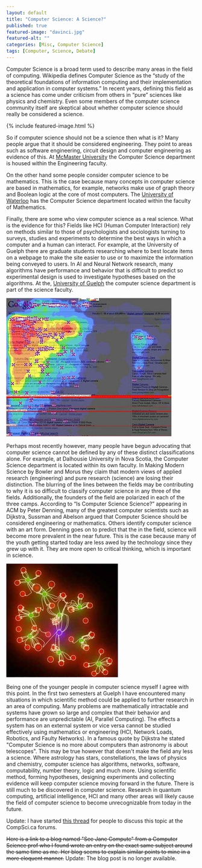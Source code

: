 ```yaml
---
layout: default
title: "Computer Science: A Science?"
published: true
featured-image: "davinci.jpg"
featured-alt: ""
categories: [Misc, Computer Science]
tags: [Computer, Science, Debate]
---
```


Computer Science is a broad term used to describe many areas in the field of
computing. Wikipedia defines Computer Science as the “study of the theoretical
foundations of information computing and their implementation and application in
computer systems.” In recent years, defining this field as a science has come
under criticism from others in “pure” sciences like physics and chemistry. Even
some members of the computer science community itself are skeptical about
whether computer science should really be considered a science.

{% include featured-image.html %}

So if computer science should not be a science then what is it? Many people
argue that it should be considered engineering. They point to areas such as
software engineering, circuit design and computer engineering as evidence of
this. At [McMaster University](https://www.eng.mcmaster.ca/cas) the Computer
Science department is housed within the Engineering faculty.

On the other hand some people consider computer science to be mathematics.
This is the case because many concepts in computer science are based in
mathematics, for example, networks make use of graph theory and Boolean logic at
the core of most computers. The [University of Waterloo](https://cs.uwaterloo.ca/)
has the Computer Science department located within the faculty of Mathematics.

Finally, there are some who view computer science as a real science. What is
the evidence for this? Fields like HCI (Human Computer Interaction) rely on
methods similar to those of psychologists and sociologists turning to surveys,
studies and experiments to determine the best ways in which a computer and a
human can interact. For example, at the University of Guelph there are graduate
students researching where to best locate items on a webpage to make the site
easier to use or to maximize the information being conveyed to users. In AI and
Neural Network research, many algorithms have performance and behavior that is
difficult to predict so experimental design is used to investigate hypotheses
based on the algorithms. At the, [University of Guelph](https://www.uoguelph.ca/computing/)
the computer science department is part of the science faculty.

![Eye Tracking Search Results](/assets/img/eyetracking_google.jpg)

Perhaps most recently however, many people have begun advocating that computer
science cannot be defined by any of these distinct classifications alone. For
example, at Dalhousie University in Nova Scotia, the Computer Science department
is located within its own faculty. In Making Modern Science by Bowler and Morus
they claim that modern views of applied research (engineering) and pure
research (science) are losing their distinction. The blurring of the lines
between the fields may be contributing to why it is so difficult to classify
computer science in any three of the fields. Additionally, the founders of the
field are polarized in each of the three camps. According to “Is Computer
Science Science?” appearing in ACM by Peter Denning, many of the greatest
computer scientists such as Dijkstra, Sussman and Abelson argued that Computer
Science should be considered engineering or mathematics. Others identify
computer science with an art form. Denning goes on to predict that the in the
field, science will become more prevalent in the near future. This is the case
because many of the youth getting started today are less awed by the technology
since they grew up with it. They are more open to critical thinking, which is
important in science.

![Neural Network](/assets/img/neural_network.jpg)

Being one of the younger people in computer science myself I agree with this
point. In the first two semesters at Guelph I have encountered many situations
in which scientific method could be applied to further research in an area of
computing. Many problems are mathematically intractable and systems have grown
so large and complex that their behavior and performance are unpredictable (AI,
Parallel Computing). The effects a system has on an external system or vice
versa cannot be studied effectively using mathematics or engineering (HCI,
Network Loads, Robotics, and Faulty Networks). In a famous quote by Dijkstra
he stated "Computer Science is no more about computers than astronomy is about
telescopes". This may be true however that doesn't make the field any less a
science. Where astrology has stars, constellations, the laws of physics and
chemistry, computer science has algorithms, networks, software, computability,
number theory, logic and much more. Using scientific method, forming hypotheses,
designing experiments and collecting evidence will keep computer science moving
forward in the future. There is still much to be discovered in computer science.
Research in quantum computing, artificial intelligence, HCI and many other areas
will likely cause the field of computer science to become unrecognizable from
today in the future.

Update: I have started [this thread](http://compsci.ca/v3/viewtopic.php?t=17679)
for people to discuss this topic at the CompSci.ca forums.

~~Here is a link to a blog named "See Jane Compute" from a Computer Science prof
who I found wrote an entry on the exact same subject around the same time as me.
Her blog seems to explain similar points to mine in a more eloquent manner.~~
Update: The blog post is no longer available.
